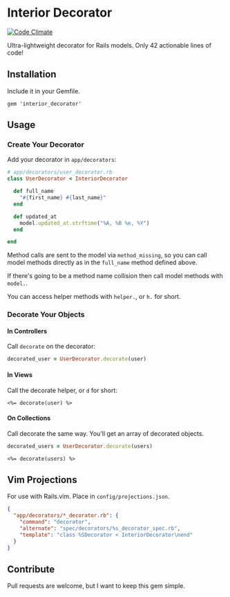 # Interior Decorator

[![Code Climate](https://codeclimate.com/github/vicramon/interior_decorator.png)](https://codeclimate.com/github/vicramon/interior_decorator)

Ultra-lightweight decorator for Rails models. Only 42 actionable lines of code!

## Installation

Include it in your Gemfile.

```
gem 'interior_decorator'
```

## Usage

### Create Your Decorator

Add your decorator in `app/decorators`:

```ruby
# app/decorators/user_decorator.rb
class UserDecorator < InteriorDecorator

  def full_name
    "#{first_name} #{last_name}"
  end

  def updated_at
    model.updated_at.strftime("%A, %B %e, %Y")
  end

end
```

Method calls are sent to the model via `method_missing`, so you can call model methods directly as in the `full_name` method defined above.

If there's going to be a method name collision then call model methods with `model.`.

You can access helper methods with `helper.`, or `h.` for short.

### Decorate Your Objects

#### In Controllers

Call `decorate` on the decorator:

```ruby
decorated_user = UserDecorator.decorate(user)
```

#### In Views

Call the decorate helper, or `d` for short:

```erb
<%= decorate(user) %>
```

#### On Collections

Call decorate the same way. You'll get an array of decorated objects.

```ruby
decorated_users = UserDecorator.decorate(users)
```

```erb
<%= decorate(users) %>
```

## Vim Projections

For use with Rails.vim. Place in `config/projections.json`.

```json
{
  "app/decorators/*_decorator.rb": {
    "command": "decorator",
    "alternate": "spec/decorators/%s_decorator_spec.rb",
    "template": "class %SDecorator < InteriorDecorator\nend"
  }
}
```

## Contribute

Pull requests are welcome, but I want to keep this gem simple.
